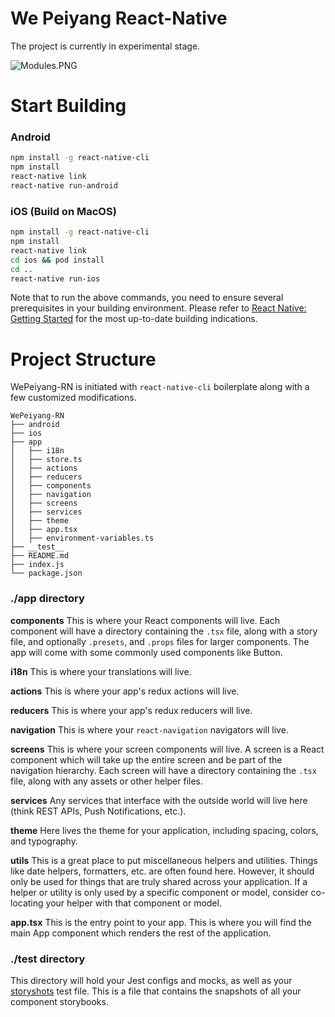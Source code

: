 # We Peiyang React-Native

The project is currently in experimental stage.

![Modules.PNG](https://i.loli.net/2019/08/06/1wguWQRlea4r9tY.png)


# Start Building

### Android

```bash
npm install -g react-native-cli
npm install
react-native link
react-native run-android
```

### iOS (Build on MacOS)

```bash
npm install -g react-native-cli
npm install
react-native link
cd ios && pod install
cd ..
react-native run-ios
```

Note that to run the above commands, you need to ensure several prerequisites in your building environment. Please refer to [React Native: Getting Started](https://facebook.github.io/react-native/docs/getting-started.html) for the most up-to-date building indications.


# Project Structure

WePeiyang-RN is initiated with `react-native-cli` boilerplate along with a few customized modifications.

```
WePeiyang-RN
├── android
├── ios
├── app
│   ├── i18n
│   ├── store.ts
│   ├── actions
│   ├── reducers
│   ├── components
│   ├── navigation
│   ├── screens
│   ├── services
│   ├── theme
│   ├── app.tsx
│   ├── environment-variables.ts
├── __test__
├── README.md
├── index.js
└── package.json
```

### ./app directory

**components**
This is where your React components will live. Each component will have a directory containing the `.tsx` file, along with a story file, and optionally `.presets`, and `.props` files for larger components. The app will come with some commonly used components like Button.

**i18n**
This is where your translations will live.

**actions**
This is where your app's redux actions will live.

**reducers**
This is where your app's redux reducers will live.

**navigation**
This is where your `react-navigation` navigators will live.

**screens**
This is where your screen components will live. A screen is a React component which will take up the entire screen and be part of the navigation hierarchy. Each screen will have a directory containing the `.tsx` file, along with any assets or other helper files.

**services**
Any services that interface with the outside world will live here (think REST APIs, Push Notifications, etc.).

**theme**
Here lives the theme for your application, including spacing, colors, and typography.

**utils**
This is a great place to put miscellaneous helpers and utilities. Things like date helpers, formatters, etc. are often found here. However, it should only be used for things that are truly shared across your application. If a helper or utility is only used by a specific component or model, consider co-locating your helper with that component or model.

**app.tsx**
This is the entry point to your app. This is where you will find the main App component which renders the rest of the application.

### ./test directory

This directory will hold your Jest configs and mocks, as well as your [storyshots](https://github.com/storybooks/storybook/tree/master/addons/storyshots) test file. This is a file that contains the snapshots of all your component storybooks.
